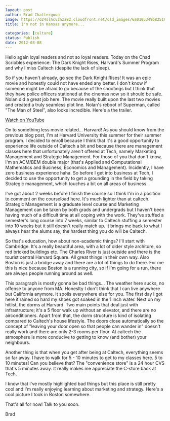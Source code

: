 ```yaml
---
layout: post
author: Brad Chattergoon
image: https://d24slhcvzhzz82.cloudfront.net/old_images/6a0105349b8251970b017616b7dc45970c-800wi.jpg
title: I'm not in Kansas anymore...

categories: [culture]
status: Publish
date: 2012-08-08
---
```


Hello again loyal readers and not so loyal readers. Today on the Chad Scribbles experience: The Dark Knight Rises, Harvard's Summer Program and why I miss Caltech (despite the lack of sleep).

So if you haven't already, go see the Dark Knight Rises! It was an epic movie and honestly could not have ended any better. I don't know if someone might be afraid to go because of the shootings but I think that they have police officers stationed at the cinemas now so it should be safe. Nolan did a great job here. The movie really built upon the last two movies and created a truly seamless plot line. Nolan's reboot of Superman, called "The Man of Steel", also looks incredible. Here's a the trailer.

[Watch on YouTube](https://www.youtube.com/watch?v=6jKWJZsjm5U)

On to something less movie related... Harvard!
As you should know from the previous blog post, I'm at Harvard University this summer for their summer program. I decided to enroll because I think that it's a good opportunity to experience life outside of Caltech a bit and because there are management classes here that unfortunately aren't offered at Tech, namely Marketing Management and Strategic Management. For those of you that don't know, I'm an ACM/BEM double major (that's Applied and Computational Mathematics and Business, Economics and Management). Incidently, I have zero business experience haha. So before I get into business at Tech, I decided to use the opportunity to get a grounding in the field by taking Strategic management, which touches a bit on all areas of business.

I've got about 2 weeks before I finish the course so I think I'm in a position to comment on the courseload here. It's much lighter than at caltech. Strategic Management is a graduate level course and Marketing Management can be taken by both grads and undergrads but I haven't been having much of a difficult time at all coping with the work. They've stuffed a semester's long course into 7 weeks, similar to Caltech stuffing a semester into 10 weeks but it still doesn't really match up. It brings me back to what I always hear the alums say, the hardest thing you do will be Caltech.

So that's education, how about non-academic things? I'll start with Cambridge. It's a really beautiful area, with a lot of older style architure, so red bricked buildings etc. The Charles River is just outside and there is the tourist central Harvard Square. All great things in their own way. Also Boston is just a bridge away and there are a lot of things to do there. For me this is nice because Boston is a running city, so if I'm going for a run, there are always people running around as well.

This paragraph is mostly gonna be bad things... The weather here sucks, no offense to anyone from MA. Honeslty I don't think that I can live anywhere but California anymore. It spoils everywhere else for you. The first day I got here it rained so hard my shoes got soaked in the 1 inch water. Next on my hitlist, the dorms at Harvard. Two main points that deal just with infrastructure; it's a 5 floor walk up without an elevator, and there are no airconditioners. Apart from that, the dorm structure is kind of isolating compared to Caltech's house lifestyle. The doors close automatically so the concept of "leaving your door open so that people can wander in" doesn't really work and there are only 2-3 rooms per floor. At caltech the atmosphere is more conducive to getting to know (and bother) your neighbours.

Another thing is that when you get after being at Caltech, everything seems so far away. I have to walk for 5 - 10 minutes to get to my classes here. 5 to 10 minutes! Can you believe that? The "convenience store" is a 24 hour CVS that's 5 minutes away. It really makes me appreciate the C-store back at Tech.

I know that I've mostly highlighted bad things but this place is still pretty cool and I'm really enjoying learning about marketing and strategy. Here's a cool picture I took in Boston somewhere.

That's all for now! Talk to you soon.

Brad
